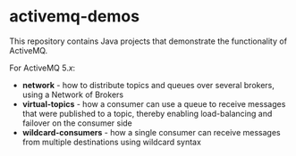 # activemq-demos

This repository contains Java projects that demonstrate the functionality of ActiveMQ.

For ActiveMQ 5._x_:

- **network** - how to distribute topics and queues over several brokers, using a Network of Brokers
- **virtual-topics** - how a consumer can use a queue to receive messages that were published to a topic, thereby enabling load-balancing and failover on the consumer side
- **wildcard-consumers** - how a single consumer can receive messages from multiple destinations using wildcard syntax
